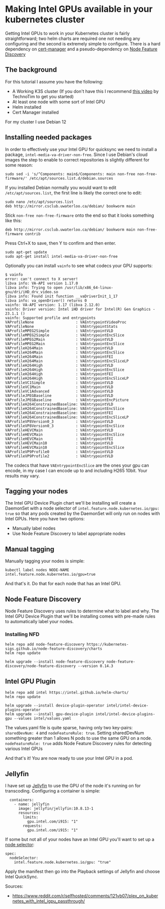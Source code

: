 
# Making Intel GPUs available in your kubernetes cluster

Getting Intel GPUs to work in your Kubernetes cluster is fairly straightforward; two helm charts are required one not needing any configuring and the second is extremely simple to configure. There is a hard dependency on [cert-manager](https://artifacthub.io/packages/helm/cert-manager/cert-manager) and a pseudo-dependency on [Node Feature Discovery](https://artifacthub.io/packages/helm/node-feature-discovery/node-feature-discovery)

## The background

For this tutorial I assume you have the following:

 * A Working K3S cluster (If you don't have this I recommend [this video](https://www.youtube.com/watch?v=CbkEWcUZ7zM) by TechnoTim to get you started)
 * At least one node with some sort of Intel GPU
 * Helm installed
 * Cert Manager installed

For my cluster I use Debian 12

## Installing needed packages

In order to effectively use your Intel GPU for quicksync we need to install a package, `intel-media-va-driver-non-free`. Since I use Debian's cloud images the step to enable to correct repositories is slightly different for some reason:

    sudo sed -i 's/^Components: main$/Components: main non-free non-free-firmware/' /etc/apt/sources.list.d/debian.sources

If you installed Debian normally you would want to edit `/etc/apt/sources.list`, the first line is likely the correct one to edit:

    sudo nano /etc/apt/sources.list
    deb http://mirror.csclub.uwaterloo.ca/debian/ bookworm main

Stick `non-free non-free-firmware` onto the end so that it looks something like this:

    deb http://mirror.csclub.uwaterloo.ca/debian/ bookworm main non-free-firmware contrib

Press Ctrl+X to save, then Y to confirm and then enter.

    sudo apt-get update
    sudo apt-get install intel-media-va-driver-non-free

Optionally you can install `vainfo` to see what codecs your GPU supports:

    $ vainfo
    error: can't connect to X server!
    libva info: VA-API version 1.17.0
    libva info: Trying to open /usr/lib/x86_64-linux-gnu/dri/iHD_drv_video.so
    libva info: Found init function __vaDriverInit_1_17
    libva info: va_openDriver() returns 0
    vainfo: VA-API version: 1.17 (libva 2.12.0)
    vainfo: Driver version: Intel iHD driver for Intel(R) Gen Graphics - 23.1.1 ()
    vainfo: Supported profile and entrypoints
    VAProfileNone                   : VAEntrypointVideoProc
    VAProfileNone                   : VAEntrypointStats
    VAProfileMPEG2Simple            : VAEntrypointVLD
    VAProfileMPEG2Simple            : VAEntrypointEncSlice
    VAProfileMPEG2Main              : VAEntrypointVLD
    VAProfileMPEG2Main              : VAEntrypointEncSlice
    VAProfileH264Main               : VAEntrypointVLD
    VAProfileH264Main               : VAEntrypointEncSlice
    VAProfileH264Main               : VAEntrypointFEI
    VAProfileH264Main               : VAEntrypointEncSliceLP
    VAProfileH264High               : VAEntrypointVLD
    VAProfileH264High               : VAEntrypointEncSlice
    VAProfileH264High               : VAEntrypointFEI
    VAProfileH264High               : VAEntrypointEncSliceLP
    VAProfileVC1Simple              : VAEntrypointVLD
    VAProfileVC1Main                : VAEntrypointVLD
    VAProfileVC1Advanced            : VAEntrypointVLD
    VAProfileJPEGBaseline           : VAEntrypointVLD
    VAProfileJPEGBaseline           : VAEntrypointEncPicture
    VAProfileH264ConstrainedBaseline: VAEntrypointVLD
    VAProfileH264ConstrainedBaseline: VAEntrypointEncSlice
    VAProfileH264ConstrainedBaseline: VAEntrypointFEI
    VAProfileH264ConstrainedBaseline: VAEntrypointEncSliceLP
    VAProfileVP8Version0_3          : VAEntrypointVLD
    VAProfileVP8Version0_3          : VAEntrypointEncSlice
    VAProfileHEVCMain               : VAEntrypointVLD
    VAProfileHEVCMain               : VAEntrypointEncSlice
    VAProfileHEVCMain               : VAEntrypointFEI
    VAProfileHEVCMain10             : VAEntrypointVLD
    VAProfileHEVCMain10             : VAEntrypointEncSlice
    VAProfileVP9Profile0            : VAEntrypointVLD
    VAProfileVP9Profile2            : VAEntrypointVLD

The codecs that have `VAEntrypointEncSlice` are the ones your gpu can encode, in my case I can encode up to and including H265 10bit. Your results may vary.

## Tagging your nodes

The Intel GPU Device Plugin chart we'll be installing will create a DaemonSet with a node selector of `intel.feature.node.kubernetes.io/gpu: true` so that any pods created by the DaemonSet will only run on nodes with Intel GPUs. Here you have two options:

 * Manually label nodes
 * Use Node Feature Discovery to label appropriate nodes

## Manual tagging

Manually tagging your nodes is simple:

    kubectl label nodes NODE-NAME intel.feature.node.kubernetes.io/gpu=true

And that's it. Do that for each node that has an Intel GPU.

## Node Feature Discovery

Node Feature Discovery uses rules to determine what to label and why. The Intel GPU Device Plugin that we'll be installing comes with pre-made rules to automatically label your nodes.

### Installing NFD

    helm repo add node-feature-discovery https://kubernetes-sigs.github.io/node-feature-discovery/charts
    helm repo update

    helm upgrade --install node-feature-discovery node-feature-discovery/node-feature-discovery --version 0.14.3

## Intel GPU Plugin

    helm repo add intel https://intel.github.io/helm-charts/
    helm repo update

    helm upgrade --install device-plugin-operator intel/intel-device-plugins-operator
    helm upgrade --install gpu-device-plugin intel/intel-device-plugins-gpu --values intel/values.yaml

The values.yaml file is quite sparse, having only two key-pairs: `sharedDevNum: 4` and `nodeFeatureRule: true`. Setting sharedDevNum something greater than 1 allows N pods to use the same GPU on a node. `nodeFeatureRule: true` adds Node Feature Discovery rules for detecting various Intel GPUs

And that's it! You are now ready to use your Intel GPU in a pod.

## Jellyfin

I have set up [Jellyfin](https://github.com/UntouchedWagons/K3S-Cluster-Setup/blob/929678afa738c9527a838c8735cb917b10c4a521/production/default/jellyfin/service.yaml) to use the GPU of the node it's running on for transcoding. Configuring a container is simple:

      containers:
        - name: jellyfin
          image: jellyfin/jellyfin:10.8.13-1
          resources:
            limits:
              gpu.intel.com/i915: "1"
            requests:
              gpu.intel.com/i915: "1"

If some but not all of your nodes have an Intel GPU you'll want to set up a [node selector](https://github.com/UntouchedWagons/K3S-Cluster-Setup/blob/929678afa738c9527a838c8735cb917b10c4a521/production/default/jellyfin/service.yaml#L23-L24):

    spec:
      nodeSelector:
        intel.feature.node.kubernetes.io/gpu: "true"

Apply the manifest then go into the Playback settings of Jellyfin and choose Intel QuickSync.

Sources:

 * https://www.reddit.com/r/selfhosted/comments/121vb07/plex_on_kubernetes_with_intel_igpu_passthrough/